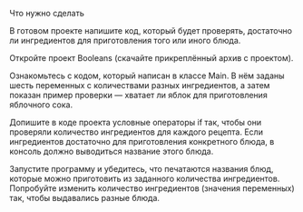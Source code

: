 Что нужно сделать

В готовом проекте напишите код, который будет проверять, достаточно ли ингредиентов для приготовления того или иного блюда.

Откройте проект Booleans (скачайте прикреплённый архив с проектом).

Ознакомьтесь с кодом, который написан в классе Main. В нём заданы шесть переменных с количествами разных ингредиентов, 
а затем показан пример проверки — хватает ли яблок для приготовления яблочного сока.

Допишите в коде проекта условные операторы if так, чтобы они проверяли количество ингредиентов для каждого рецепта. 
Если ингредиентов достаточно для приготовления конкретного блюда, в консоль должно выводиться название этого блюда.

Запустите программу и убедитесь, что печатаются названия блюд, которые можно приготовить из заданного количества ингредиентов.
Попробуйте изменить количество ингредиентов (значения переменных) так, чтобы выдавались разные блюда. 
